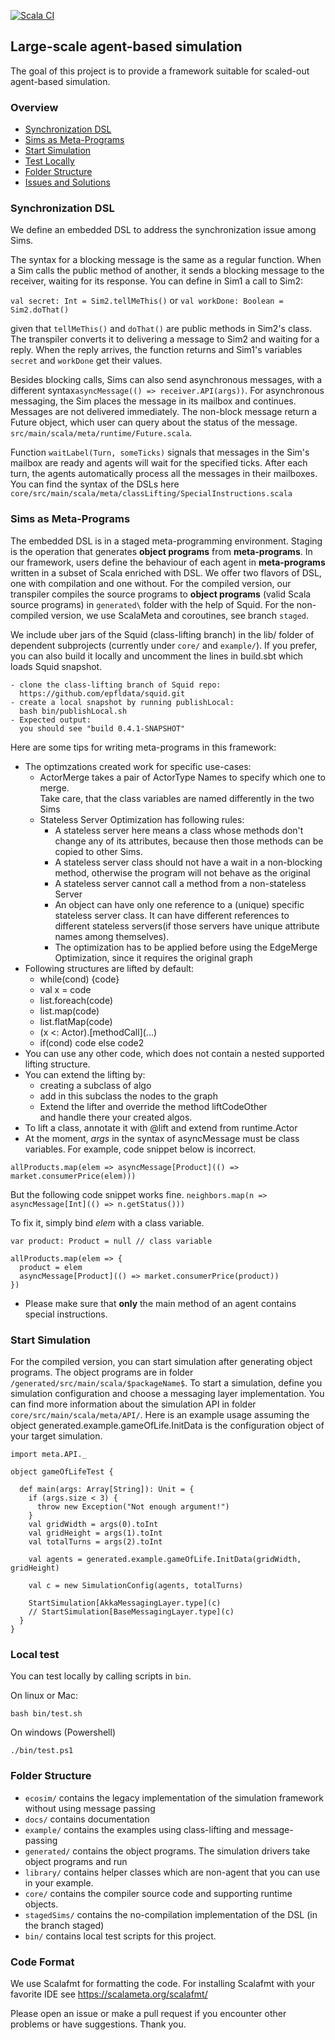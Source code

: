 [![Scala CI](https://github.com/ZiluTian/economic_simulations/actions/workflows/scala.yml/badge.svg?branch=latest)](https://github.com/ZiluTian/economic_simulations/actions/workflows/scala.yml)

## Large-scale agent-based simulation 

The goal of this project is to provide a framework suitable for scaled-out agent-based simulation. 

### Overview 
- [Synchronization DSL](#DSL)
- [Sims as Meta-Programs](#Meta-programs)
- [Start Simulation](#Simulation)
- [Test Locally](#bin)
- [Folder Structure](#Folder)
- [Issues and Solutions](docs/Issues.md)

### <a name="DSL"></a> Synchronization DSL

We define an embedded DSL to address the synchronization issue among Sims. 

The syntax for a blocking message is the same as a regular function. When a Sim calls the public method of another, it sends a blocking message to the receiver, waiting for its response. You can define in Sim1 a call to Sim2:  

```val secret: Int = Sim2.tellMeThis()``` or ```val workDone: Boolean = Sim2.doThat()``` 

given that `tellMeThis()` and `doThat()` are public methods in Sim2's class. The transpiler converts it to delivering a message to Sim2 and waiting for a reply. When the reply arrives, the function returns and Sim1's variables ```secret``` and ```workDone```  get their values. 

Besides blocking calls, Sims can also send asynchronous messages, with a different syntax```asyncMessage(() => receiver.API(args))```. For asynchronous messaging, the Sim places the message in its mailbox and continues. Messages are not delivered immediately. The non-block message return a Future object, which user can query about the status of the message. `src/main/scala/meta/runtime/Future.scala`.

Function ```waitLabel(Turn, someTicks)``` signals that messages in the Sim's mailbox are ready and agents will wait for the specified ticks. After each turn, the agents automatically process all the messages in their mailboxes. You can find the syntax of the DSLs here ```core/src/main/scala/meta/classLifting/SpecialInstructions.scala```

### <a name="Meta-Programs"></a> Sims as Meta-Programs
The embedded DSL is in a staged meta-programming environment. Staging is the operation that generates **object programs** from **meta-programs**. In our framework, users define the behaviour of each agent in **meta-programs** written in a subset of Scala enriched with DSL. We offer two flavors of DSL, one with compilation and one without. For the compiled version, our transpiler compiles the source programs to **object programs** (valid Scala source programs) in `generated\` folder with the help of Squid. For the non-compiled version, we use ScalaMeta and coroutines, see branch `staged`.
 
We include uber jars of the Squid (class-lifting branch) in the lib/ folder of dependent subprojects (currently under `core/` and `example/`). If you prefer, you can also build it locally and uncomment the lines in build.sbt which loads Squid snapshot. 

```
- clone the class-lifting branch of Squid repo: 
  https://github.com/epfldata/squid.git
- create a local snapshot by running publishLocal: 
  bash bin/publishLocal.sh
- Expected output: 
  you should see "build 0.4.1-SNAPSHOT"
```
   
Here are some tips for writing meta-programs in this framework: 
* The optimzations created work for specific use-cases:
  * ActorMerge takes a pair of ActorType Names to specify which one to merge.  
  Take care, that the class variables are named differently in the two Sims
  * Stateless Server Optimization has following rules:
    * A stateless server here means a class whose methods don't change any of its attributes, because then those methods can be copied to other Sims.
    * A stateless server class should not have a wait in a non-blocking method, otherwise the program will not behave as the original
    * A stateless server cannot call a method from a non-stateless Server
    * An object can have only one reference to a (unique) specific stateless server class.
    It can have different references to different stateless servers(if those servers have unique attribute names among themselves).
    * The optimization has to be applied before using the EdgeMerge Optimization, since it requires the original graph
* Following structures are lifted by default: 
  * while(cond) {code}
  * val x = code
  * list.foreach(code)
  * list.map(code)
  * list.flatMap(code)
  * (x <: Actor).\[methodCall\](...)
  * if(cond) code else code2
* You can use any other code, which does not contain a nested supported lifting structure.   
* You can extend the lifting by:
  * creating a subclass of algo
  * add in this subclass the nodes to the graph
  * Extend the lifter and override the method liftCodeOther  
  and handle there your created algos.
* To lift a class, annotate it with @lift and extend from runtime.Actor
* At the moment, *args* in the syntax of asyncMessage must be class variables. For example, code snippet below is incorrect. 

```allProducts.map(elem => asyncMessage[Product](() => market.consumerPrice(elem))) ```

But the following code snippet works fine.
```neighbors.map(n => asyncMessage[Int](() => n.getStatus()))```

To fix it, simply bind *elem* with a class variable. 
```
var product: Product = null // class variable

allProducts.map(elem => {
  product = elem
  asyncMessage[Product](() => market.consumerPrice(product))
})
```
* Please make sure that **only** the main method of an agent contains special instructions.


### <a name="Simulation"></a> Start Simulation 
For the compiled version, you can start simulation after generating object programs. The object programs are in folder `/generated/src/main/scala/$packageName$`. To start a simulation, define you simulation configuration and choose a messaging layer implementation. You can find more information about the simulation API in folder `core/src/main/scala/meta/API/`. Here is an example usage assuming the object generated.example.gameOfLife.InitData is the configuration object of your target simulation.

```
import meta.API._

object gameOfLifeTest {

  def main(args: Array[String]): Unit = {
    if (args.size < 3) {
      throw new Exception("Not enough argument!")
    }
    val gridWidth = args(0).toInt
    val gridHeight = args(1).toInt
    val totalTurns = args(2).toInt

    val agents = generated.example.gameOfLife.InitData(gridWidth, gridHeight)

    val c = new SimulationConfig(agents, totalTurns)

    StartSimulation[AkkaMessagingLayer.type](c)
    // StartSimulation[BaseMessagingLayer.type](c)
  }
}
```

### <a name="bin"></a> Local test
You can test locally by calling scripts in `bin`.

On linux or Mac:
```
bash bin/test.sh 
```

On windows (Powershell)
```
./bin/test.ps1
```


### <a name="Folder"></a> Folder Structure 
- `ecosim/` contains the legacy implementation of the simulation framework without using message passing 
- `docs/` contains documentation
- `example/` contains the examples using class-lifting and message-passing 
- `generated/` contains the object programs. The simulation drivers take object programs and run 
- `library/` contains helper classes which are non-agent that you can use in your example. 
- `core/` contains the compiler source code and supporting runtime objects. 
- `stagedSims/` contains the no-compilation implementation of the DSL (in the branch staged)
- `bin/` contains local test scripts for this project.
 
### Code Format
We use Scalafmt for formatting the code.
For installing Scalafmt with your favorite IDE see https://scalameta.org/scalafmt/
 
Please open an issue or make a pull request if you encounter other problems or have suggestions. Thank you.  

